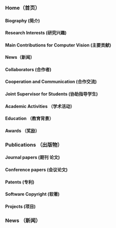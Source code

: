 
### Home（首页）
#### Biography (简介)
#### Research Interests (研究兴趣)
#### Main Contributions for Computer Vision (主要贡献)
#### News（新闻）
#### Collaborators (合作者)
#### Cooperation and Communication (合作交流)
#### Joint Supervisor  for Students (协助指导学生)
#### Academic Activities （学术活动）
#### Education （教育背景）
#### Awards （奖励）


### Publications （出版物）
#### Journal papers (期刊 论文)
#### Conference papers (会议论文)
#### Patents (专利)
#### Software Copyright (软著)
#### Projects  (项目)



### News （新闻）
